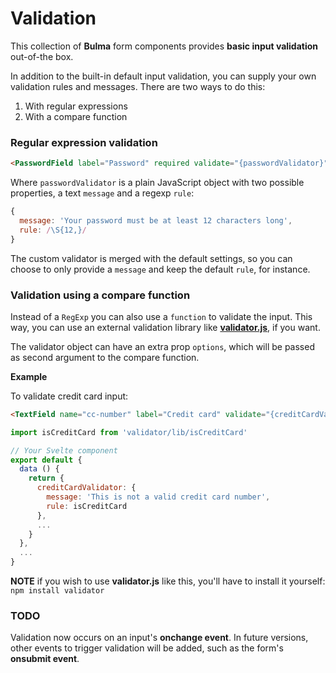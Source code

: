 # Validation

This collection of **Bulma** form components provides **basic input validation** out-of-the box.

In addition to the built-in default input validation, you can supply your own validation rules and messages. There are two ways to do this:

1. With regular expressions
2. With a compare function

### Regular expression validation

````html
<PasswordField label="Password" required validate="{passwordValidator}" />
````
Where `passwordValidator` is a plain JavaScript object with two possible properties, a text `message` and a regexp `rule`: 

````javascript
{
  message: 'Your password must be at least 12 characters long',
  rule: /\S{12,}/
}
````
The custom validator is merged with the default settings, so you can choose to only provide a `message` and keep the default `rule`, for instance.

### Validation using a compare function

Instead of a `RegExp` you can also use a `function` to validate the input. This way, you can use an external validation library like [**validator.js**](https://github.com/chriso/validator.js), if you want. 

The validator object can have an extra prop `options`, which will be passed as second argument to the compare function.

**Example**

To validate credit card input:

````html
<TextField name="cc-number" label="Credit card" validate="{creditCardValidator}" />
````

````javascript
import isCreditCard from 'validator/lib/isCreditCard'

// Your Svelte component
export default {
  data () {
    return {
      creditCardValidator: {
        message: 'This is not a valid credit card number',
        rule: isCreditCard
      },
      ...
    }
  },
  ...
}
````
**NOTE** if you wish to use **validator.js** like this, you'll have to install it yourself: `npm install validator`

### TODO

Validation now occurs on an input's **onchange event**. In future versions, other events to trigger validation will be added, such as the form's **onsubmit event**.